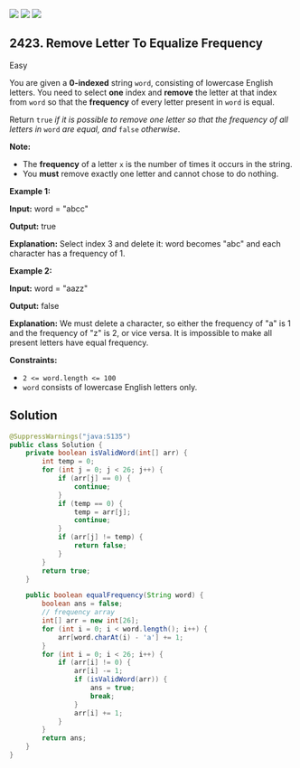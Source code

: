 [![](https://img.shields.io/github/stars/javadev/LeetCode-in-Java?label=Stars&style=flat-square)](https://github.com/javadev/LeetCode-in-Java)
[![](https://img.shields.io/github/forks/javadev/LeetCode-in-Java?label=Fork%20me%20on%20GitHub%20&style=flat-square)](https://github.com/javadev/LeetCode-in-Java/fork)
[![](https://img.shields.io/badge/-LeetCode%20in%20Kotlin-blue?style=flat-square)](https://github.com/javadev/LeetCode-in-Kotlin)

## 2423\. Remove Letter To Equalize Frequency

Easy

You are given a **0-indexed** string `word`, consisting of lowercase English letters. You need to select **one** index and **remove** the letter at that index from `word` so that the **frequency** of every letter present in `word` is equal.

Return `true` _if it is possible to remove one letter so that the frequency of all letters in_ `word` _are equal, and_ `false` _otherwise_.

**Note:**

*   The **frequency** of a letter `x` is the number of times it occurs in the string.
*   You **must** remove exactly one letter and cannot chose to do nothing.

**Example 1:**

**Input:** word = "abcc"

**Output:** true

**Explanation:** Select index 3 and delete it: word becomes "abc" and each character has a frequency of 1. 

**Example 2:**

**Input:** word = "aazz"

**Output:** false

**Explanation:** We must delete a character, so either the frequency of "a" is 1 and the frequency of "z" is 2, or vice versa. It is impossible to make all present letters have equal frequency. 

**Constraints:**

*   `2 <= word.length <= 100`
*   `word` consists of lowercase English letters only.

## Solution

```java
@SuppressWarnings("java:S135")
public class Solution {
    private boolean isValidWord(int[] arr) {
        int temp = 0;
        for (int j = 0; j < 26; j++) {
            if (arr[j] == 0) {
                continue;
            }
            if (temp == 0) {
                temp = arr[j];
                continue;
            }
            if (arr[j] != temp) {
                return false;
            }
        }
        return true;
    }

    public boolean equalFrequency(String word) {
        boolean ans = false;
        // frequency array
        int[] arr = new int[26];
        for (int i = 0; i < word.length(); i++) {
            arr[word.charAt(i) - 'a'] += 1;
        }
        for (int i = 0; i < 26; i++) {
            if (arr[i] != 0) {
                arr[i] -= 1;
                if (isValidWord(arr)) {
                    ans = true;
                    break;
                }
                arr[i] += 1;
            }
        }
        return ans;
    }
}
```